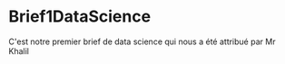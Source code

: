 # Brief1DataScience
C'est notre premier brief de data science qui nous a été attribué par Mr Khalil
